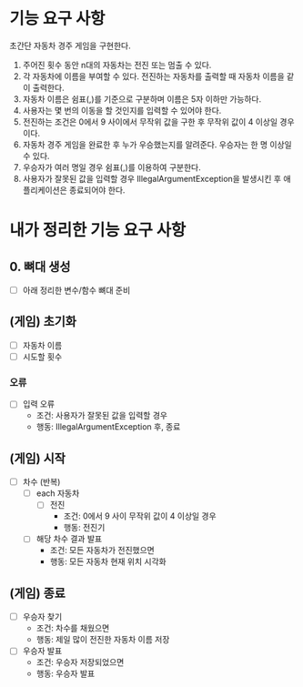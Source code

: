 # 기능 요구 사항
초간단 자동차 경주 게임을 구현한다.

1. 주어진 횟수 동안 n대의 자동차는 전진 또는 멈출 수 있다.
2. 각 자동차에 이름을 부여할 수 있다. 전진하는 자동차를 출력할 때 자동차 이름을 같이 출력한다.
3. 자동차 이름은 쉼표(,)를 기준으로 구분하며 이름은 5자 이하만 가능하다.
4. 사용자는 몇 번의 이동을 할 것인지를 입력할 수 있어야 한다.
5. 전진하는 조건은 0에서 9 사이에서 무작위 값을 구한 후 무작위 값이 4 이상일 경우이다.
6. 자동차 경주 게임을 완료한 후 누가 우승했는지를 알려준다. 우승자는 한 명 이상일 수 있다.
7. 우승자가 여러 명일 경우 쉼표(,)를 이용하여 구분한다.
8. 사용자가 잘못된 값을 입력할 경우 IllegalArgumentException을 발생시킨 후 애플리케이션은 종료되어야 한다.

# 내가 정리한 기능 요구 사항

## 0. 뼈대 생성
* [ ] 아래 정리한 변수/함수 뼈대 준비

## (게임) 초기화
* [ ] 자동차 이름
* [ ] 시도할 횟수
### 오류
* [ ] 입력 오류
  * 조건: 사용자가 잘못된 값을 입력할 경우
  * 행동: IllegalArgumentException 후, 종료

## (게임) 시작
* [ ] 차수 (반복)
  * [ ] each 자동차
    * [ ] 전진
      * 조건: 0에서 9 사이 무작위 값이 4 이상일 경우
      * 행동: 전진기
  * [ ] 해당 차수 결과 발표
    * 조건: 모든 자동차가 전진했으면
    * 행동: 모든 자동차 현재 위치 시각화
## (게임) 종료
* [ ] 우승자 찾기
  * 조건: 차수를 채웠으면
  * 행동: 제일 많이 전진한 자동차 이름 저장
* [ ] 우승자 발표
  * 조건: 우승자 저장되었으면
  * 행동: 우승자 발표